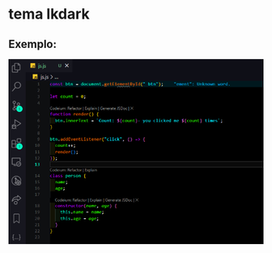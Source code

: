 # tema lkdark 

## Exemplo:

![tema lkdark](https://github.com/lkgiovani/lkdark/blob/master/img.png?raw=true)


